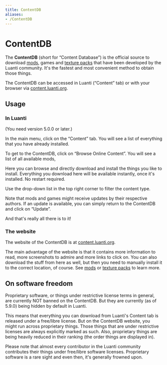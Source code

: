 ```yaml
---
title: ContentDB
aliases:
- /ContentDB
---
```


# ContentDB
The **ContentDB** (short for “Content Database”) is the official source to download [mods](/mods), games and [texture packs](/texture-packs) that have been developed by the Luanti community. It's the fastest and most convenient method to obtain those things.

The ContentDB can be accessed in Luanti (“Content” tab) or with your browser via [content.luanti.org](https://content.luanti.org/).

Usage
-----

### In Luanti

(You need version 5.0.0 or later.)

In the main menu, click on the “Content” tab. You will see a list of everything that you have already installed.

To get to the ContentDB, click on “Browse Online Content”. You will see a list of all available mods,

Here you can browse and directly download and install the things you like to install. Everything you download here will be available instantly, once it's installed. No restart required.

Use the drop-down list in the top right corner to filter the content type.

Note that mods and games might receive updates by their respective authors. If an update is available, you can simply return to the ContentDB and click on “Update”.

And that's really all there is to it!

### The website

The website of the ContentDB is at [content.luanti.org](https://content.luanti.org/).

The main advantage of the website is that it contains more information to read, more screenshots to admire and more links to click on. You can also download the stuff from here as well, but then you need to manually install it to the correct location, of course. See [mods](/mods) or [texture packs](/texture-packs) to learn more.

On software freedom
-------------------

Proprietary software, or things under restrictive license terms in general, are currently NOT banned on the ContentDB. But they are currently (as of 5.9.0) being hidden by default in Luanti.

This means that everything you can download from Luanti's Content tab is released under a free/libre license. But on the ContentDB website, you might run across proprietary things. Those things that are under restrictive licenses are always explicitly marked as such. Also, proprietary things are being heavily reduced in their ranking (the order things are displayed in).

Please note that almost every contributor in the Luanti community contributes their things under free/libre software licenses. Proprietary software is a rare sight and even then, it's generally frowned upon.